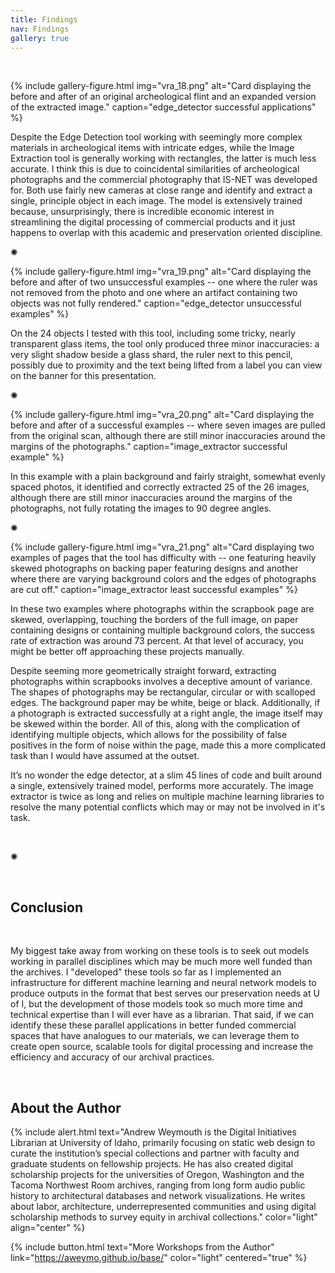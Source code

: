 ```yaml
---
title: Findings
nav: Findings
gallery: true
---
```


<br>

{% include gallery-figure.html img="vra_18.png" alt="Card displaying the before and after of an original archeological flint and an expanded version of the extracted image." caption="edge_detector successful applications" %}

Despite the Edge Detection tool working with seemingly more complex materials in archeological items with intricate edges, while the Image Extraction tool is generally working with rectangles, the latter is much less accurate. I think this is due to coincidental similarities of archeological photographs and the commercial photography that IS-NET was developed for. Both use fairly new cameras at close range and identify and extract a single, principle object in each image. The model is extensively trained because, unsurprisingly, there is incredible economic interest in streamlining the digital processing of commercial products and it just happens to overlap with this academic and preservation oriented discipline.

<div class="symbol-container">
    <p class="symbol">&#10042;</p>
</div>

{% include gallery-figure.html img="vra_19.png" alt="Card displaying the before and after of two unsuccessful examples -- one where the ruler was not removed from the photo and one where an artifact containing two objects was not fully rendered." caption="edge_detector unsuccessful examples" %}

On the 24 objects I tested with this tool, including some tricky, nearly transparent glass items, the tool only produced three minor inaccuracies: a very slight shadow beside a glass shard, the ruler next to this pencil, possibly due to proximity and the text being lifted from a label you can view on the banner for this presentation. 

<div class="symbol-container">
    <p class="symbol">&#10042;</p>
</div>

{% include gallery-figure.html img="vra_20.png" alt="Card displaying the before and after of a successful examples -- where seven images are pulled from the original scan, although there are still minor inaccuracies around the margins of the photographs." caption="image_extractor successful example" %}

In this example with a plain background and fairly straight, somewhat evenly spaced photos, it identified and correctly extracted 25 of the 26 images, although there are still minor inaccuracies around the margins of the photographs, not fully rotating the images to 90 degree angles.

<div class="symbol-container">
    <p class="symbol">&#10042;</p>
</div>

{% include gallery-figure.html img="vra_21.png" alt="Card displaying two examples of pages that the tool has difficulty with -- one featuring heavily skewed photographs on backing paper featuring designs and another where there are varying background colors and the edges of photographs are cut off." caption="image_extractor least successful examples" %}

In these two examples where photographs within the scrapbook page are skewed, overlapping, touching the borders of the full image, on paper containing designs or containing multiple background colors, the success rate of extraction was around 73 percent. At that level of accuracy, you might be better off approaching these projects manually. 

Despite seeming more geometrically straight forward, extracting photographs within scrapbooks involves a deceptive amount of variance. The shapes of photographs may be rectangular, circular or with scalloped edges. The background paper may be white, beige or black. Additionally, if a photograph is extracted successfully at a right angle, the image itself may be skewed within the border. All of this, along with the complication of identifying multiple objects, which allows for the possibility of false positives in the form of noise within the page, made this a more complicated task than I would have assumed at the outset.

It’s no wonder the edge detector, at a slim 45 lines of code and built around a single, extensively trained model, performs more accurately. The image extractor is twice as long and relies on multiple machine learning libraries to resolve the many potential conflicts which may or may not be involved in it's task.

<br>

<div class="symbol-container">
    <p class="symbol">&#10042;</p>
</div>

<br>

## Conclusion

<br>

My biggest take away from working on these tools is to seek out models working in parallel disciplines which may be much more well funded than the archives. I "developed" these tools so far as I implemented an infrastructure for different machine learning and neural network models to produce outputs in the format that best serves our preservation needs at U of I, but the development of those models took so much more time and technical expertise than I will ever have as a librarian. That said, if we can identify these these parallel applications in better funded commercial spaces that have analogues to our materials, we can leverage them to create open source, scalable tools for digital processing and increase the efficiency and accuracy of our archival practices.

<br>

## About the Author

{% include alert.html text="Andrew Weymouth is the Digital Initiatives Librarian at University of Idaho, primarily focusing on static web design to curate the institution’s special collections and partner with faculty and graduate students on fellowship projects. He has also created digital scholarship projects for the universities of Oregon, Washington and the Tacoma Northwest Room archives, ranging from long form audio public history to architectural databases and network visualizations. He writes about labor, architecture, underrepresented communities and using digital scholarship methods to survey equity in archival collections." color="light" align="center" %}

{% include button.html text="More Workshops from the Author" link="https://aweymo.github.io/base/" color="light" centered="true" %}

<br>

